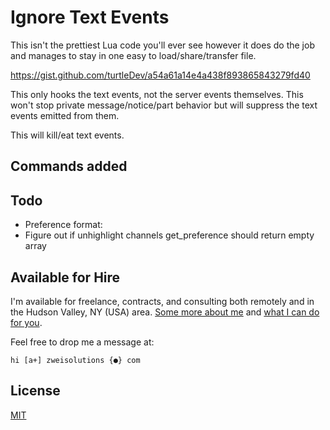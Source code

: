 # Ignore Text Events

This isn't the prettiest Lua code you'll ever see however it does do the job and manages to stay in one easy to load/share/transfer file.

https://gist.github.com/turtleDev/a54a61a14e4a438f893865843279fd40

This only hooks the text events, not the server events themselves. This won't stop private message/notice/part behavior but will suppress the text events emitted from them.

This will kill/eat text events.

## Commands added

## Todo

-   Preference format:
-   Figure out if unhighlight channels get_preference should return empty array

## Available for Hire

I'm available for freelance, contracts, and consulting both remotely and in the Hudson Valley, NY (USA) area. [Some more about me](https://www.zweisolutions.com/about.html) and [what I can do for you](https://www.zweisolutions.com/services.html).

Feel free to drop me a message at:

```
hi [a+] zweisolutions {●} com
```

## License

[MIT](../LICENSE)
